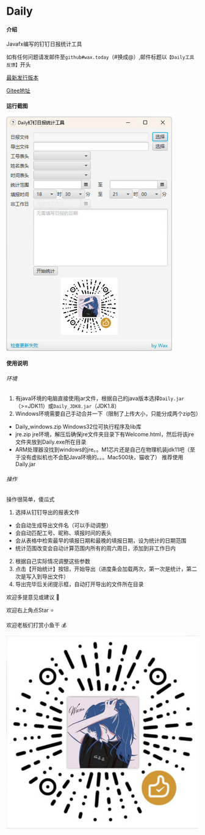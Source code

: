 # Daily

#### 介绍
Javafx编写的钉钉日报统计工具

如有任何问题请发邮件至`github#wax.today`（#换成@）,邮件标题以`【Daily工具反馈】`开头

[最新发行版本](https://github.com/WaxToday/Daily/releases/latest)

[Gitee地址](https://gitee.com/WaxToday/Daily)

#### 运行截图

![运行截图](https://raw.githubusercontent.com/WaxToday/Daily/main/img/Daily.jpg)

#### 使用说明

###### 环境

1. 有java环境的电脑直接使用jar文件，根据自己的java版本选择`Daily.jar`（>=JDK11）或`Daily_JDK8.jar`（JDK1.8）
2. Windows环境需要自己手动合并一下（限制了上传大小，只能分成两个zip包）
- Daily_windows.zip Windows32位可执行程序及lib库
- jre.zip jre环境，解压后确保jre文件夹目录下有Welcome.html，然后将该jre文件夹放到Daily.exe所在目录
- ARM处理器没找到windows的jre。。M1芯片还是自己在物理机装jdk11吧（至于没有虚拟机也不会配Java环境的。。。Mac500块，猫收了）
推荐使用Daily.jar

###### 操作

操作很简单，傻瓜式
1. 选择从钉钉导出的报表文件
- 会自动生成导出文件名（可以手动调整）
- 会自动匹配工号、昵称、填报时间的表头
- 会从表格中检索最早的填报日期和最晚的填报日期，设为统计的日期范围
- 统计范围改变会自动计算范围内所有的周六周日，添加到非工作日内
2. 根据自己实际情况调整这些参数
3. 点击【开始统计】按钮，开始导出（进度条会加载两次，第一次是统计，第二次是写入到导出文件）
4. 导出完毕后关闭提示框，自动打开导出的文件所在目录

欢迎多提意见或建议  :clap: 

欢迎右上角点Star  :star: 

欢迎老板们打赏小鱼干  :moneybag: 

![谢谢老板](https://raw.githubusercontent.com/WaxToday/Daily/main/img/appreciate.jpg)

